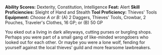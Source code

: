 **Ability Scores:** Dexterity, Constitution, Intelligence
**Feat:** Alert
**Skill Proficiencies:** Sleight of Hand and Stealth
**Tool Proficiency:** Thieves' Tools
**Equipment:** *Choose A or B:* (A) 2 Daggers, Thieves' Tools, Crowbar, 2 Pouches, Traveler's Clothes, 16 GP; or (B) 50 GP

You eked out a living in dark alleyways, cutting purses or burgling shops. Perhaps you were part of a small gang of like-minded wrongdoers who looked out for each other. Or maybe you were a lone wolf, fending for yourself against the local thieves’ guild and more fearsome lawbreakers.